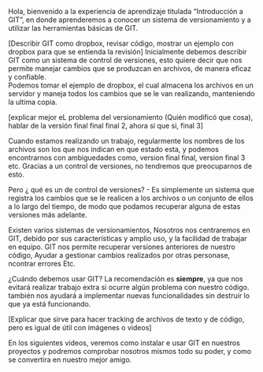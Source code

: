 Hola, bienvenido a la experiencia de aprendizaje titulada “Introducción a GIT”, en donde aprenderemos a conocer un sistema de versionamiento y a utilizar las herramientas básicas  de GIT.

[Describir GIT como dropbox, revisar código, mostrar un ejemplo con dropbox para que se entienda la revisión]
Inicialmente debemos describir GIT como un sistema de control de versiones, esto quiere decir que nos permite manejar cambios que se produzcan en archivos, de manera eficaz y confiable.  
Podemos tomar el ejemplo de dropbox, el cual almacena los archivos en un servidor y maneja todos los cambios que se le van realizando, manteniendo la ultima copia.

[explicar mejor eL problema del versionamiento (Quién modificó que cosa), hablar de la versión final final final 2, ahora si que si, final 3]

Cuando estamos realizando un trabajo, regularmente los nombres de los archivos son los que nos indican en que estado esta, y podemos encontrarnos con ambiguedades como, version final final, version final 3 etc. Gracias a un control de versiones, no tendremos que preocuparnos de esto.

Pero ¿ qué es un de control de versiones? - Es simplemente  un sistema que registra los cambios que se le realicen a los archivos o un conjunto de ellos a lo largo del tiempo, de modo que podamos recuperar alguna de estas versiones más adelante.

Existen varios sistemas de versionamientos, Nosotros nos centraremos en GIT, debido por sus características y amplio uso, y la facilidad de trabajar en equipo.
GIT nos permite recuperar versiones anteriores de nuestro código, Ayudar a gestionar cambios realizados por otras personase, ncontrar errores Etc.

¿Cuándo debemos usar GIT? La recomendación es **siempre**, ya que nos evitará realizar trabajo extra si ocurre algún problema con nuestro código. también nos ayudará a implementar nuevas funcionalidades sin destruir lo que ya está funcionando.

[Explicar que sirve para hacer tracking de archivos de texto y de código, pero es igual de útil
con imágenes o videos]

En los siguientes videos, veremos como instalar e usar  GIT en nuestros proyectos y podremos comprobar nosotros mismos todo su poder, y como se convertira en nuestro mejor amigo.
